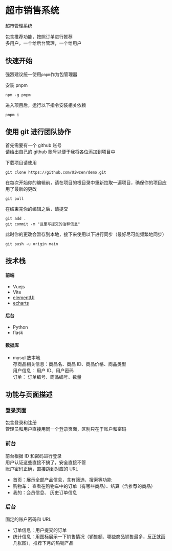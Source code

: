 # 超市销售系统

超市管理系统

包含推荐功能，按照订单进行推荐  
多用户，一个给后台管理，一个给用户

## 快速开始

强烈建议统一使用`pnpm`作为包管理器

安装 pnpm

```
npm -g pnpm
```

进入项目后，运行以下指令安装相关依赖

```
pnpm i
```

## 使用 git 进行团队协作

首先需要有一个 github 账号  
请给出自己的 github 账号以便于我将各位添加到项目中

下载项目请使用

```
git clone https://github.com/Uiwzen/demo.git
```

在每次开始你的编辑前，请在项目的根目录中重新拉取一遍项目，确保你的项目应用了最新的更改

```
git pull
```

在结束完你的编辑之后，请提交

```
git add .
git commit -m "这里写提交的注释信息"
```

此时你的更改会暂存到本地，接下来使用以下进行同步（最好尽可能频繁地同步）

```
git push -u origin main
```

## 技术栈

#### 前端

- Vuejs
- Vite
- [elementUI](https://element-plus.org/zh-CN/)
- [echarts](https://echarts.apache.org/zh/index.html)

#### 后台

- Python
- flask

#### 数据库

- mysql 放本地  
  存商品相关信息：商品名、商品 ID、商品价格、商品类型  
  用户信息： 用户 ID、用户密码  
  订单： 订单编号、商品编号、数量

## 功能与页面描述

### 登录页面

包含登录和注册  
管理员和用户直接用同一个登录页面，区别只在于账户和密码

### 前台

前台根据 ID 和密码进行登录  
用户认证这些直接不搞了，安全直接不管  
账户密码正确，直接跳到对应的 URL

- 首页：展示全部产品信息，含有筛选、搜索等功能
- 购物车： 查看在购物车中的订单（有哪些商品）、结算（含推荐的商品）
- 我的：会员信息、 历史订单信息

### 后台

固定的账户密码和 URL

- 订单信息：用户提交的订单
- 统计信息：用图标展示一下销售情况（销售额、哪些商品销售最多，反正就画几张图），推荐下月的热销产品
